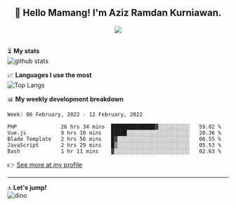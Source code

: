 <h2 align="center">👋 Hello Mamang! I'm Aziz Ramdan Kurniawan.</h2>  
<p align="center">
  <img src="https://komarev.com/ghpvc/?username=azizramdan"> <br><br>
</p>
    
⏳ **My stats**  
![github stats](https://github-readme-stats.vercel.app/api?username=azizramdan&show_icons=true&count_private=true&title_color=000&hide_border=true&hide_title=true)  

📈 **Languages I use the most**  
![Top Langs](https://github-readme-stats.vercel.app/api/top-langs/?username=azizramdan&layout=compact&langs_count=6&hide=tsql&hide_border=true&hide_title=true&exclude_repo=Futsal-Go,Futsal-Go-Admin,Sistem-Informasi-Sensus-Harian-Rawat-Inap)  

📊 **My weekly development breakdown**
<!--START_SECTION:waka-->
```text
Week: 06 February, 2022 - 12 February, 2022

PHP              26 hrs 34 mins  ██████████████▓░░░░░░░░░░   59.02 % 
Vue.js           9 hrs 10 mins   █████░░░░░░░░░░░░░░░░░░░░   20.36 % 
Blade Template   2 hrs 56 mins   █▓░░░░░░░░░░░░░░░░░░░░░░░   06.55 % 
JavaScript       2 hrs 29 mins   █▒░░░░░░░░░░░░░░░░░░░░░░░   05.53 % 
Bash             1 hr 11 mins    ▓░░░░░░░░░░░░░░░░░░░░░░░░   02.63 % 
```
<!--END_SECTION:waka-->
👉 [See more at my profile](https://wakatime.com/@azizramdan)
***
🔝 **Let's jump!**  
![dino](https://raw.githubusercontent.com/azizramdan/azizramdan/master/dino.gif)  
